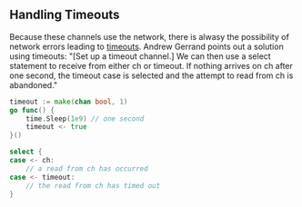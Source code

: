 ## Handling Timeouts

Because these channels use the network, there is alwasy the possibility of network errors leading to [timeouts](http://blog.golang.org/2010/09/go-concurrency-patterns-timing-out-and.html). 
Andrew Gerrand points out a solution using timeouts: "[Set up a timeout channel.] We can then use a select statement to receive from either ch or timeout. If nothing arrives on ch after one second, the timeout case is selected and the attempt to read from ch is abandoned."

```go
timeout := make(chan bool, 1)
go func() {
    time.Sleep(1e9) // one second
    timeout <- true
}()

select {
case <- ch:
    // a read from ch has occurred
case <- timeout:
    // the read from ch has timed out
}
```



